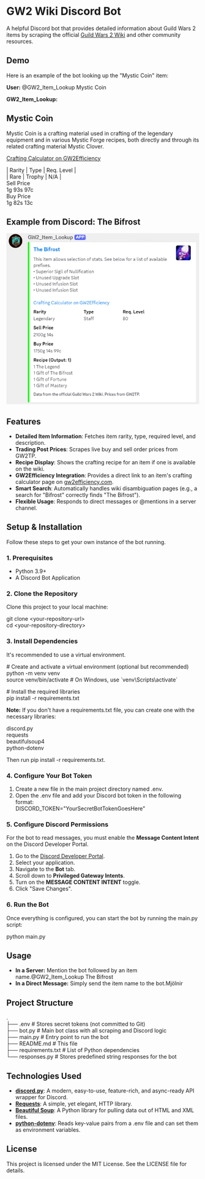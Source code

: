 # **GW2 Wiki Discord Bot**

A helpful Discord bot that provides detailed information about Guild Wars 2 items by scraping the official [Guild Wars 2 Wiki](https://wiki.guildwars2.com/) and other community resources.

## **Demo**

Here is an example of the bot looking up the "Mystic Coin" item:

**User:** @GW2\_Item\_Lookup Mystic Coin

**GW2\_Item\_Lookup:**

## **Mystic Coin**

Mystic Coin is a crafting material used in crafting of the legendary equipment and in various Mystic Forge recipes, both directly and through its related crafting material Mystic Clover.

[Crafting Calculator on GW2Efficiency](https://gw2efficiency.com/crafting/calculator/a~0!b~1!c~0!d~1-19674!e~0)

| Rarity | Type | Req. Level |  
| Rare | Trophy | N/A |  
Sell Price  
1g 93s 97c  
Buy Price  
1g 82s 13c

## **Example from Discord: The Bifrost**

![My Image](./example_bifrost_discord.png)


## **Features**

* **Detailed Item Information**: Fetches item rarity, type, required level, and description.  
* **Trading Post Prices**: Scrapes live buy and sell order prices from GW2TP.  
* **Recipe Display**: Shows the crafting recipe for an item if one is available on the wiki.  
* **GW2Efficiency Integration**: Provides a direct link to an item's crafting calculator page on [gw2efficiency.com](https://gw2efficiency.com/).  
* **Smart Search**: Automatically handles wiki disambiguation pages (e.g., a search for "Bifrost" correctly finds "The Bifrost").  
* **Flexible Usage**: Responds to direct messages or @mentions in a server channel.

## **Setup & Installation**

Follow these steps to get your own instance of the bot running.

### **1\. Prerequisites**

* Python 3.9+  
* A Discord Bot Application

### **2\. Clone the Repository**

Clone this project to your local machine:

git clone \<your-repository-url\>  
cd \<your-repository-directory\>

### **3\. Install Dependencies**

It's recommended to use a virtual environment.

\# Create and activate a virtual environment (optional but recommended)  
python \-m venv venv  
source venv/bin/activate  \# On Windows, use \`venv\\Scripts\\activate\`

\# Install the required libraries  
pip install \-r requirements.txt

**Note:** If you don't have a requirements.txt file, you can create one with the necessary libraries:

discord.py  
requests  
beautifulsoup4  
python-dotenv

Then run pip install \-r requirements.txt.

### **4\. Configure Your Bot Token**

1. Create a new file in the main project directory named .env.  
2. Open the .env file and add your Discord bot token in the following format:  
   DISCORD\_TOKEN="YourSecretBotTokenGoesHere"

### **5\. Configure Discord Permissions**

For the bot to read messages, you must enable the **Message Content Intent** on the Discord Developer Portal.

1. Go to the [Discord Developer Portal](https://discord.com/developers/applications/).  
2. Select your application.  
3. Navigate to the **Bot** tab.  
4. Scroll down to **Privileged Gateway Intents**.  
5. Turn on the **MESSAGE CONTENT INTENT** toggle.  
6. Click "Save Changes".

### **6\. Run the Bot**

Once everything is configured, you can start the bot by running the main.py script:

python main.py

## **Usage**

* **In a Server:** Mention the bot followed by an item name.@GW2\_Item\_Lookup The Bifrost  
* **In a Direct Message:** Simply send the item name to the bot.Mjölnir

## **Project Structure**

.  
├── .env                  \# Stores secret tokens (not committed to Git)  
├── bot.py                \# Main bot class with all scraping and Discord logic  
├── main.py               \# Entry point to run the bot  
├── README.md             \# This file  
├── requirements.txt      \# List of Python dependencies  
└── responses.py          \# Stores predefined string responses for the bot

## **Technologies Used**

* [**discord.py**](https://github.com/Rapptz/discord.py): A modern, easy-to-use, feature-rich, and async-ready API wrapper for Discord.  
* [**Requests**](https://requests.readthedocs.io/en/latest/): A simple, yet elegant, HTTP library.  
* [**Beautiful Soup**](https://www.crummy.com/software/BeautifulSoup/bs4/doc/): A Python library for pulling data out of HTML and XML files.  
* [**python-dotenv**](https://github.com/theskumar/python-dotenv): Reads key-value pairs from a .env file and can set them as environment variables.

## **License**

This project is licensed under the MIT License. See the LICENSE file for details.
